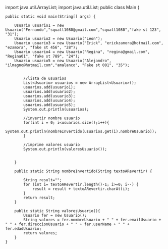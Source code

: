 import java.util.ArrayList;
import java.util.List;
public class Main {

	public static void main(String[] args) {
		
		Usuario usuario1 = new Usuario("Fernando","squall1080@gmail.com","squall1080","fake st 123", "31");
		Usuario usuario2 = new Usuario("Leon");
		Usuario usuario3 = new Usuario("Erick", "erickzamora@hotmail.com", "ezamora", "fake st 456", "28");
		Usuario usuario4 = new Usuario("Regina", "regina@gmail.com", "Regina01", "fake st 789", "24");
		Usuario usuario5 = new Usuario("Alejandro", "ilmagno@hotmail.com","amalanco", "Fake st 001", "35");
		

			//lista de usuarios
			List<Usuario> usuarios = new ArrayList<Usuario>();
			usuarios.add(usuario1);
			usuarios.add(usuario2);
			usuarios.add(usuario3);
			usuarios.add(usuario4);
			usuarios.add(usuario5);
			System.out.println(usuarios);
			
			//invertir nombre usuario
			for(int i = 0; i<usuarios.size();i++){
				System.out.println(nombreInvertido(usuarios.get(i).nombreUsuario));
			}
			
			//imprime valores usuario
			System.out.println(valoresUsuario());
			

		}
		
		public static String nombreInvertido(String textoARevertir) {

		    String result="";
		    for (int i= textoARevertir.length()-1; i>=0; i--) {
		        result = result + textoARevertir.charAt(i);
		    }
		    return result;
		}
		
		public static String valoresUsuario(){
			Usuario fer = new Usuario();
			String valores = fer.nombreUsuario + " " + fer.emailUsuario + " " + fer.direccionUsuario + " " + fer.userName + " " + fer.edadUsuario;
			return valores;
		}
	}
